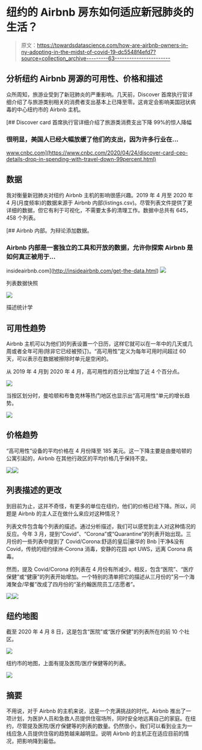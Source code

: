 # 纽约的 Airbnb 房东如何适应新冠肺炎的生活？

> 原文：<https://towardsdatascience.com/how-are-airbnb-owners-in-ny-adopting-in-the-midst-of-covid-19-dc5548f4efd7?source=collection_archive---------63----------------------->

## 分析纽约 Airbnb 房源的可用性、价格和描述

众所周知，旅游业受到了新冠肺炎的严重影响。几天前，Discover 首席执行官详细介绍了与旅游类别相关的消费者支出基本上已降至零。这肯定会影响美国冠状病毒的中心纽约市的 Airbnb 主机。

[](https://www.cnbc.com/2020/04/24/discover-card-ceo-details-drop-in-spending-with-travel-down-99percent.html) [## Discover card 首席执行官详细介绍了旅游类消费支出下降 99%的惊人降幅

### 很明显，美国人已经大幅放缓了他们的支出，因为许多行业在…

www.cnbc.com](https://www.cnbc.com/2020/04/24/discover-card-ceo-details-drop-in-spending-with-travel-down-99percent.html) 

## 数据

我对衡量新冠肺炎对纽约 Airbnb 主机的影响很感兴趣。2019 年 4 月至 2020 年 4 月(月度频率)的数据来源于 Airbnb 内部(listings.csv)。尽管列表文件提供了更详细的数据，但它有利于可视化，不需要太多的清理工作。数据中总共有 645，458 个列表。

[](http://insideairbnb.com/get-the-data.html) [## Airbnb 内部。为辩论添加数据。

### Airbnb 内部是一套独立的工具和开放的数据，允许你探索 Airbnb 是如何真正被用于…

insideairbnb.com](http://insideairbnb.com/get-the-data.html) ![](img/063d3605932b6d4b85cbd493a62bd8eb.png)

列表数据快照

![](img/2ae9439d62b7dc784d555a5cc7786304.png)

描述统计学

## **可用性趋势**

Airbnb 主机可以为他们的列表设置一个日历，这样它就可以在一年中的几天或几周或者全年可用(除非它已经被预订)。“高可用性”定义为每年可用时间超过 60 天，可以表示在数据被擦除时单元是空闲的。

从 2019 年 4 月到 2020 年 4 月，高可用性的百分比增加了近 4 个百分点。

![](img/a078c576e0824b05a14b9a79fc37782f.png)

当按区划分时，曼哈顿和布鲁克林等热门地区也显示出“高可用性”单元的增长趋势。

![](img/fd42261b698069395180c1f892b12a3b.png)

## 价格趋势

“高可用性”设备的平均价格在 4 月份降至 185 美元。这一下降主要是由曼哈顿的公寓引起的，Airbnb 在其他行政区的平均价格几乎保持不变。

![](img/37e93b9fd6d3b1409d3263546ee90d8f.png)![](img/8dfbac9d59e682bf8d1600ab74020a7b.png)

## 列表描述的更改

到目前为止，这并不奇怪，有更多的单位在纽约，他们的价格已经下降。所以，问题是 Airbnb 的主人正在做什么来应对这种情况？

列表文件包含每个列表的描述。通过分析描述，我们可以感觉到主人对这种情况的反应。今年 3 月，提到“Covid”、“Corona”或“Quarantine”的列表开始出现。三月份的一些列表中提到了 Covid/Corona:舒适的皇后|豪华的 Bnb |干净&没有 Covid，传统的纽约绿洲-Corona 消毒，安静的花园 apt UWS，远离 Corona 病毒。

然而，提及 Covid/Corona 的列表在 4 月份有所减少。相反，包含“医院”、“医疗保健”或“健康”的列表开始增加。一个特别的清单把它的描述从三月份的“另一个海滩聚会/早餐”改成了四月份的“圣约翰医院员工/志愿者”。

![](img/caf0463ab8aa984b859b8338421fdb08.png)![](img/f38dda30ad98210e4ac16219be08a71a.png)

## 纽约地图

截至 2020 年 4 月 8 日，这是包含“医院”或“医疗保健”的列表所在的前 10 个社区。

![](img/93ab86ba2709e52b8cdf33bed060b7a5.png)

纽约市的地图，上面有提及医院/医疗保健等的列表。

![](img/4181ab500ab81f7edb23a31c470ba59f.png)

## 摘要

不用说，对于 Airbnb 的主机来说，这是一个充满挑战的时代。Airbnb 推出了一项计划，为医护人员和急救人员提供住宿场所，同时安全地远离自己的家庭。在纽约，尽管提及医院/医疗保健等的列表的数量。仍然很小，我们可以看到业主为一线应急人员提供住宿的趋势越来越明显。说明 Airbnb 的主机正在适应目前的情况，把影响降到最低。